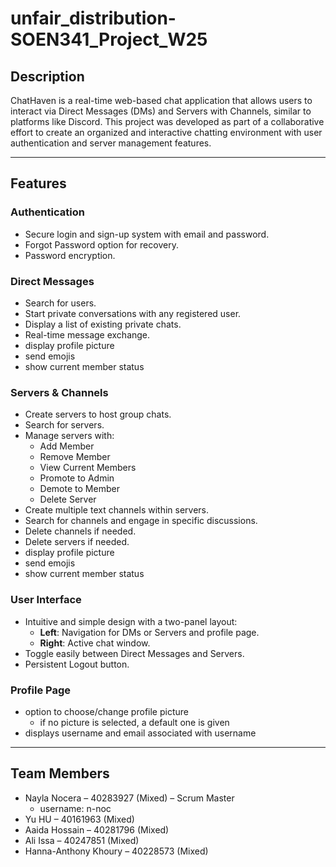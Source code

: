 # unfair_distribution-SOEN341_Project_W25

## Description
ChatHaven is a real-time web-based chat application that allows users to interact via Direct Messages (DMs) and Servers with Channels, similar to platforms like Discord. This project was developed as part of a collaborative effort to create an organized and interactive chatting environment with user authentication and server management features.

---

## Features

### Authentication
- Secure login and sign-up system with email and password.
- Forgot Password option for recovery.
- Password encryption.

### Direct Messages
- Search for users.
- Start private conversations with any registered user.
- Display a list of existing private chats.
- Real-time message exchange.
- display profile picture
- send emojis
- show current member status

### Servers & Channels
- Create servers to host group chats.
- Search for servers.
- Manage servers with:
  - Add Member
  - Remove Member
  - View Current Members
  - Promote to Admin
  - Demote to Member
  - Delete Server
- Create multiple text channels within servers.
- Search for channels and engage in specific discussions.
- Delete channels if needed.
- Delete servers if needed.
- display profile picture
- send emojis
- show current member status

### User Interface
- Intuitive and simple design with a two-panel layout:
  - **Left**: Navigation for DMs or Servers and profile page.
  - **Right**: Active chat window.
- Toggle easily between Direct Messages and Servers.
- Persistent Logout button.

### Profile Page
- option to choose/change profile picture
  - if no picture is selected, a default one is given
- displays username and email associated with username
---

## Team Members
- Nayla Nocera – 40283927 (Mixed) – Scrum Master
  - username: n-noc
- Yu HU – 40161963 (Mixed)
- Aaida Hossain – 40281796 (Mixed)
- Ali Issa – 40247851 (Mixed)
- Hanna-Anthony Khoury – 40228573 (Mixed)
